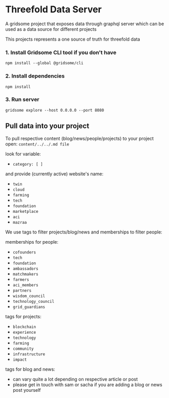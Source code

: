 # Threefold Data Server

A gridsome project that exposes data through graphql server which can be used as a data source
for different projects

This projects represents a one source of truth for threefold data


### 1. Install Gridsome CLI tool if you don't have

`npm install --global @gridsome/cli`

### 2. Install dependencies

`npm install`

### 3. Run server

`gridsome explore --host 0.0.0.0 --port 8080`


## Pull data into your project

To pull respective content (blog/news/people/projects) to your project open: 
`content/../../.md file`

look for variable:

- `category: [ ]`

and provide (currently active) website's name:
- `twin`
- `cloud`
- `farming`
- `tech`
- `foundation`
- `marketplace`
- `aci`
- `mazraa`

We use tags to filter projects/blog/news and memberships to filter people:

memberships for people:
- `cofounders`
- `tech`
- `foundation`
- `ambassadors`
- `matchmakers`
- `farmers`
- `aci_members`
- `partners`
- `wisdom_council`
- `technology_council`
- `grid_guardians`

tags for projects:
- `blockchain`
- `experience`
- `technology`
- `farming`
- `community`
- `infrastructure`
- `impact`

tags for blog and news:
- can vary quite a lot depending on respective article or post
- please get in touch with sam or sacha if you are adding a blog or news post yourself



